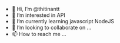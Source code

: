 - 👋 Hi, I’m @thitinantt
- 👀 I’m interested in API
- 🌱 I’m currently learning javascript NodeJS
- 💞️ I’m looking to collaborate on ...
- 📫 How to reach me ...

<!---
thitinantt/thitinantt is a ✨ special ✨ repository because its `README.md` (this file) appears on your GitHub profile.
You can click the Preview link to take a look at your changes.
--->
